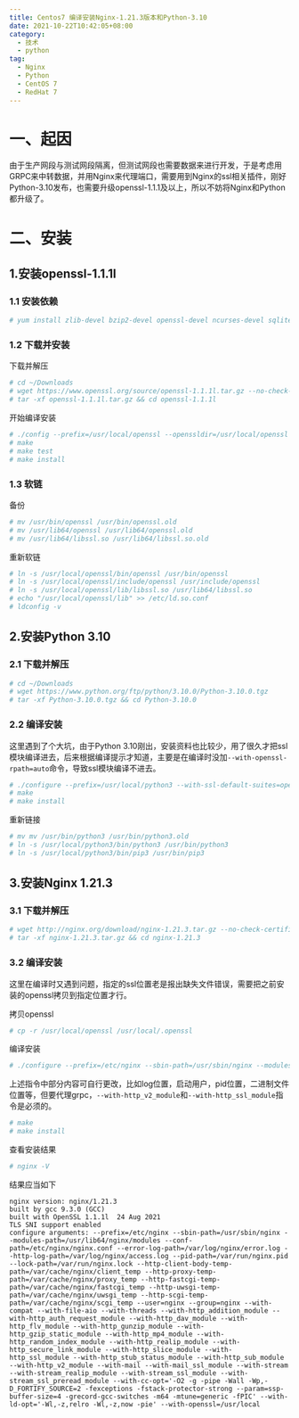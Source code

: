 ```yaml
---
title: Centos7 编译安装Nginx-1.21.3版本和Python-3.10
date: 2021-10-22T10:42:05+08:00
category:
  - 技术
  - python
tag: 
  - Nginx
  - Python
  - CentOS 7
  - RedHat 7
---
```




# 一、起因

由于生产网段与测试网段隔离，但测试网段也需要数据来进行开发，于是考虑用GRPC来中转数据，并用Nginx来代理端口，需要用到Nginx的ssl相关插件，刚好Python-3.10发布，也需要升级openssl-1.1.1及以上，所以不妨将Nginx和Python都升级了。



# 二、安装

## 1.安装openssl-1.1.1l

### 1.1 安装依赖

```bash
# yum install zlib-devel bzip2-devel openssl-devel ncurses-devel sqlite-devel readline-devel tk-devel
```

### 1.2 下载并安装

下载并解压

```bash
# cd ~/Downloads
# wget https://www.openssl.org/source/openssl-1.1.1l.tar.gz --no-check-certificate
# tar -xf openssl-1.1.1l.tar.gz && cd openssl-1.1.1l
```

开始编译安装

```bash
# ./config --prefix=/usr/local/openssl --openssldir=/usr/local/openssl shared zlib
# make
# make test
# make install
```

### 1.3 软链

备份

```bash
# mv /usr/bin/openssl /usr/bin/openssl.old
# mv /usr/lib64/openssl /usr/lib64/openssl.old
# mv /usr/lib64/libssl.so /usr/lib64/libssl.so.old
```

重新软链

```bash
# ln -s /usr/local/openssl/bin/openssl /usr/bin/openssl
# ln -s /usr/local/openssl/include/openssl /usr/include/openssl
# ln -s /usr/local/openssl/lib/libssl.so /usr/lib64/libssl.so
# echo "/usr/local/openssl/lib" >> /etc/ld.so.conf
# ldconfig -v 
```



## 2.安装Python 3.10

### 2.1 下载并解压

```bash
# cd ~/Downloads
# wget https://www.python.org/ftp/python/3.10.0/Python-3.10.0.tgz
# tar -xf Python-3.10.0.tgz && cd Python-3.10.0
```

### 2.2 编译安装

这里遇到了个大坑，由于Python 3.10刚出，安装资料也比较少，用了很久才把ssl模块编译进去，后来根据编译提示才知道，主要是在编译时没加`--with-openssl-rpath=auto`命令，导致ssl模块编译不进去。

```bash
# ./configure --prefix=/usr/local/python3 --with-ssl-default-suites=openssl  --with-openssl=/usr/local/openssl --with-openssl-rpath=auto
# make
# make install
```

重新链接

```bash
# mv mv /usr/bin/python3 /usr/bin/python3.old
# ln -s /usr/local/python3/bin/python3 /usr/bin/python3 
# ln -s /usr/local/python3/bin/pip3 /usr/bin/pip3 
```



## 3.安装Nginx 1.21.3

### 3.1 下载并解压

```bash
# wget http://nginx.org/download/nginx-1.21.3.tar.gz --no-check-certificate
# tar -xf nginx-1.21.3.tar.gz && cd nginx-1.21.3
```

### 3.2 编译安装

这里在编译时又遇到问题，指定的ssl位置老是报出缺失文件错误，需要把之前安装的openssl拷贝到指定位置才行。

拷贝openssl

```bash
# cp -r /usr/local/openssl /usr/local/.openssl
```

编译安装

```bash
# ./configure --prefix=/etc/nginx --sbin-path=/usr/sbin/nginx --modules-path=/usr/lib64/nginx/modules --conf-path=/etc/nginx/nginx.conf --error-log-path=/var/log/nginx/error.log --http-log-path=/var/log/nginx/access.log --pid-path=/var/run/nginx.pid --lock-path=/var/run/nginx.lock --http-client-body-temp-path=/var/cache/nginx/client_temp --http-proxy-temp-path=/var/cache/nginx/proxy_temp --http-fastcgi-temp-path=/var/cache/nginx/fastcgi_temp --http-uwsgi-temp-path=/var/cache/nginx/uwsgi_temp --http-scgi-temp-path=/var/cache/nginx/scgi_temp --user=nginx --group=nginx --with-compat --with-file-aio --with-threads --with-http_addition_module --with-http_auth_request_module --with-http_dav_module --with-http_flv_module --with-http_gunzip_module --with-http_gzip_static_module --with-http_mp4_module --with-http_random_index_module --with-http_realip_module --with-http_secure_link_module --with-http_slice_module --with-http_ssl_module --with-http_stub_status_module --with-http_sub_module --with-http_v2_module --with-mail --with-mail_ssl_module --with-stream --with-stream_realip_module --with-stream_ssl_module --with-stream_ssl_preread_module --with-cc-opt='-O2 -g -pipe -Wall -Wp,-D_FORTIFY_SOURCE=2 -fexceptions -fstack-protector-strong --param=ssp-buffer-size=4 -grecord-gcc-switches -m64 -mtune=generic -fPIC' --with-ld-opt='-Wl,-z,relro -Wl,-z,now -pie' --with-openssl=/usr/local
```

上述指令中部分内容可自行更改，比如log位置，启动用户，pid位置，二进制文件位置等，但要代理grpc，`--with-http_v2_module`和`--with-http_ssl_module`指令是必须的。

```bash
# make
# make install
```

查看安装结果

```bash
# nginx -V
```

结果应当如下

```
nginx version: nginx/1.21.3
built by gcc 9.3.0 (GCC) 
built with OpenSSL 1.1.1l  24 Aug 2021
TLS SNI support enabled
configure arguments: --prefix=/etc/nginx --sbin-path=/usr/sbin/nginx --modules-path=/usr/lib64/nginx/modules --conf-path=/etc/nginx/nginx.conf --error-log-path=/var/log/nginx/error.log --http-log-path=/var/log/nginx/access.log --pid-path=/var/run/nginx.pid --lock-path=/var/run/nginx.lock --http-client-body-temp-path=/var/cache/nginx/client_temp --http-proxy-temp-path=/var/cache/nginx/proxy_temp --http-fastcgi-temp-path=/var/cache/nginx/fastcgi_temp --http-uwsgi-temp-path=/var/cache/nginx/uwsgi_temp --http-scgi-temp-path=/var/cache/nginx/scgi_temp --user=nginx --group=nginx --with-compat --with-file-aio --with-threads --with-http_addition_module --with-http_auth_request_module --with-http_dav_module --with-http_flv_module --with-http_gunzip_module --with-http_gzip_static_module --with-http_mp4_module --with-http_random_index_module --with-http_realip_module --with-http_secure_link_module --with-http_slice_module --with-http_ssl_module --with-http_stub_status_module --with-http_sub_module --with-http_v2_module --with-mail --with-mail_ssl_module --with-stream --with-stream_realip_module --with-stream_ssl_module --with-stream_ssl_preread_module --with-cc-opt='-O2 -g -pipe -Wall -Wp,-D_FORTIFY_SOURCE=2 -fexceptions -fstack-protector-strong --param=ssp-buffer-size=4 -grecord-gcc-switches -m64 -mtune=generic -fPIC' --with-ld-opt='-Wl,-z,relro -Wl,-z,now -pie' --with-openssl=/usr/local
```



